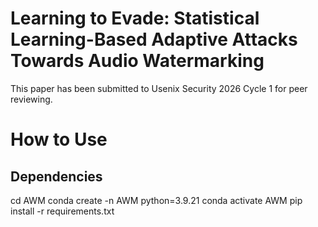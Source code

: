 # Learning to Evade: Statistical Learning-Based Adaptive Attacks Towards Audio Watermarking

This paper has been submitted to Usenix Security 2026 Cycle 1 for peer reviewing.

# How to Use
## Dependencies
cd AWM
conda create -n AWM python=3.9.21
conda activate AWM
pip install -r requirements.txt
